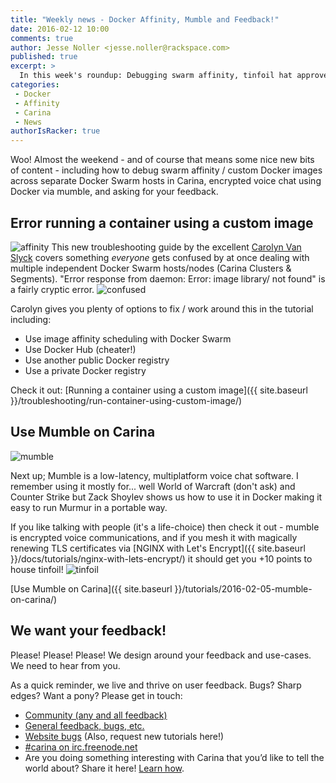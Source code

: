 ```yaml
---
title: "Weekly news - Docker Affinity, Mumble and Feedback!"
date: 2016-02-12 10:00
comments: true
author: Jesse Noller <jesse.noller@rackspace.com>
published: true
excerpt: >
  In this week's roundup: Debugging swarm affinity, tinfoil hat approved mumbling and feedback.
categories:
 - Docker
 - Affinity
 - Carina
 - News
authorIsRacker: true
---
```


Woo! Almost the weekend - and of course that means some nice new bits of content - including how to debug swarm affinity / custom Docker images across separate Docker Swarm hosts in Carina, encrypted voice chat using Docker via mumble, and asking for your feedback. 

## Error running a container using a custom image

<img class="right" src="{% asset_path weekly-news/affinity.png %}" alt="affinity"/> This new troubleshooting guide by the excellent [Carolyn Van Slyck](https://twitter.com/carolynvs) covers something *everyone* gets confused by at once dealing with multiple independent Docker Swarm hosts/nodes (Carina Clusters & Segments). "Error response from daemon: Error: image library/<custom-image> not found" is a fairly cryptic error. <img class="left" src="{% asset_path weekly-news/confused.gif %}" alt="confused"/>

Carolyn gives you plenty of options to fix / work around this in the tutorial including:

* Use image affinity scheduling with Docker Swarm
* Use Docker Hub (cheater!)
* Use another public Docker registry
* Use a private Docker registry

Check it out: [Running a container using a custom image]({{ site.baseurl }}/troubleshooting/run-container-using-custom-image/)

## Use Mumble on Carina

<img class="right" src="{% asset_path weekly-news/mumble.png %}" alt="mumble"/>

Next up; Mumble is a low-latency, multiplatform voice chat software. I remember using it mostly for... well World of Warcraft (don't ask) and Counter Strike but Zack Shoylev shows us how to use it in Docker making it easy to run Murmur in a portable way.

If you like talking with people (it's a life-choice) then check it out - mumble is encrypted voice communications, and if you mesh it with magically renewing TLS certificates via [NGINX with Let's Encrypt]({{ site.baseurl }}/docs/tutorials/nginx-with-lets-encrypt/) it should get you +10 points to house tinfoil! <img class="left" src="{% asset_path weekly-news/tinfoil.jpg %}" alt="tinfoil"/>

[Use Mumble on Carina]({{ site.baseurl }}/tutorials/2016-02-05-mumble-on-carina/)

## We want your feedback!

Please! Please! Please! We design around your feedback and use-cases. We need to hear from you.

As a quick reminder, we live and thrive on user feedback. Bugs? Sharp edges? Want a pony? Please get in touch:

* [Community (any and all feedback)](https://community.getcarina.com/)
* [General feedback, bugs, etc.](https://github.com/getcarina/feedback)
* [Website bugs](https://github.com/getcarina/getcarina.com/issues) (Also, request new tutorials here!)
* [#carina on irc.freenode.net](https://botbot.me/freenode/carina/)
* Are you doing something interesting with Carina that you’d like to tell the world about? Share it here! <a href="https://github.com/getcarina/getcarina.com/blob/master/CONTRIBUTING.md">Learn how</a>.
